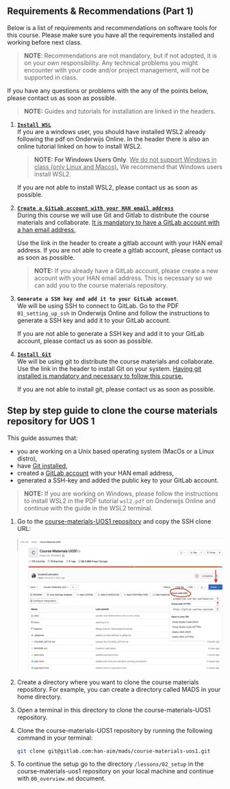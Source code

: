 ## Requirements & Recommendations (Part 1)

Below is a list of requirements and recommendations on software tools for this course. Please make sure you have all the requirements installed and working before next class.

> **NOTE**: Recommendations are not mandatory, but if not adopted, it is on your own responsibility. Any technical problems you might encounter with your code and/or project management, will not be supported in class.

If you have any questions or problems with the any of the points below, please contact us as soon as possible.

> **NOTE:** Guides and tutorials for installation are linked in the headers.

1. **[`Install WSL`](https://learn.microsoft.com/en-us/windows/wsl/install)**\
   If you are a windows user, you should have installed WSL2 already following the pdf on Onderwijs Online. In the header there is also an online tutorial linked on how to install WSL2.

   > **NOTE: For Windows Users Only**. <U>We do not support Windows in class (only Linux and Macos).</u> We recommend that Windows users install WSL2.

   If you are not able to install WSL2, please contact us as soon as possible.

1. **[`Create a GitLab account with your HAN email address`](https://gitlab.com/users/sign_up)**\
   During this course we will use Git and Gitlab to distribute the course materials and collaborate. <u>It is mandatory to have a GitLab account with a han email address.</u>

   Use the link in the header to create a gitlab account with your HAN email address. If you are not able to create a gitlab account, please contact us as soon as possible.

   > **NOTE:** If you already have a GitLab account, please create a new account with your HAN email address. This is necessary so we can add you to the course materials repository.

1. **`Generate a SSH key and add it to your GitLab account`**.\
   We will be using SSH to connect to GitLab. Go to the PDF `01_setting_up_ssh` in Onderwijs Online and follow the instructions to generate a SSH key and add it to your GitLab account.

   If you are not able to generate a SSH key and add it to your GitLab account, please contact us as soon as possible.

1. **[`Install Git`](https://git-scm.com/downloads)**\
   We will be using git to distribute the course materials and collaborate. Use the link in the header to install Git on your system. <u> Having git installed is mandatory and necessary to follow this course.</u>

   If you are not able to install git, please contact us as soon as possible.

## Step by step guide to clone the course materials repository for UOS 1

This guide assumes that:

- you are working on a Unix based operating system (MacOs or a Linux distro),
- have [Git installed](https://git-scm.com/downloads),
- created a [GitLab account](https://gitlab.com/users/sign_up) with your HAN email address,
- generated a SSH-key and added the public key to your GitLab account.

> **NOTE:** If you are working on Windows, please follow the instructions to install WSL2 in the PDF tutorial `wsl2.pdf` on Onderwijs Online and continue with the guide in the WSL2 terminal.

1. Go to the [course-materials-UOS1 repository](https://gitlab.com/han-aim/mads/course-materials-uos1) and copy the SSH clone URL:

   ![Clone URL](../../docs/img/clone_url_ssh.png)

1. Create a directory where you want to clone the course materials repository. For example, you can create a directory called MADS in your home directory.

1. Open a terminal in this directory to clone the course-materials-UOS1 repository.

1. Clone the course-materials-UOS1 repository by running the following command in your terminal:

   ```bash
   git clone git@gitlab.com:han-aim/mads/course-materials-uos1.git
   ```

1. To continue the setup go to the directory `/lessons/02_setup` in the course-materials-uos1 repository on your local machine and continue with `00_overview.md` document.
